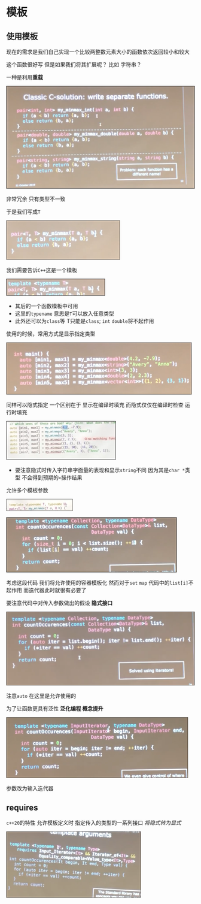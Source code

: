 # 模板

## 使用模板

现在的需求是我们自己实现一个比较两整数元素大小的函数依次返回较小和较大

这个函数很好写 但是如果我们将其扩展呢？ 比如 字符串？

一种是利用**重载**

![](img/9f13a442.png)

非常冗余 只有类型不一致

于是我们写成`T`

![](img/31813e46.png)

我们需要告诉`C++`这是一个模板

![](img/c4a7d203.png)

* 其后的一个函数模板中可用
* 这里的`typename` 意思是`T`可以放入任意类型
* 此外还可以为`class`等 T只能是`class`; `int` `double`将不起作用

使用的时候，常用方式是显示指定类型

![](img/99fbc622.png)

同样可以隐式指定 一个区别在于 显示在编译时填充 而隐式仅仅在编译时检查 运行时填充

![](img/843b0e27.png)

* 要注意隐式时传入字符串字面量的表现和显示`string`不同 因为其是`char *`类型 不会得到预期的`<`操作结果

允许多个模板参数

![](img/9ec13683.png)

![](img/21b4991d.png)

考虑这段代码 我们将允许使用的容器模板化 然而对于`set` `map` 代码中的`list[i]`不起作用 而迭代器此时就很有必要了

要注意代码中对传入参数做出的假设 **隐式接口**

![](img/de69cbce.png)

注意`auto` 在这里是允许使用的

为了让函数更具有泛性 **泛化编程 概念提升**

![](img/c345d348.png)

参数改为输入迭代器

## requires

`c++20`的特性 允许模板定义时 指定传入的类型的一系列接口 *将隐式转为显式*

![](img/4dba2845.png)
